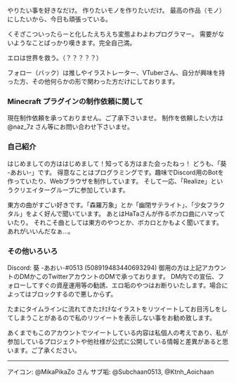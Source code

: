 やりたい事を好きなだけ。 作りたいモノを作りたいだけ。
最高の作品（モノ）にしたいから、今日も頑張っている。

くそざこついったらーと化したえちえち変態よわよわプログラマー。
需要がないようなことばっかり嘆きます。完全自己満。

エロは世界を救う。（？？？？？）

フォロー（バック）は推しやイラストレーター、VTuberさん、自分が興味を持った方、その他何らかの形で関わった方だけにしております。

### Minecraft プラグインの制作依頼に関して

現在制作依頼を承っておりません。ご了承下さいませ。
制作を依頼したい方は @naz_7z さん等にお問い合わせ下さいませ。

### 自己紹介

はじめましての方ははじめまして！知ってる方はまた会ったねっ！
どうも、「葵 -あおい-」です。
得意なことはプログラミングです。趣味でDiscord用のBotを作っていたり、Webブラウザを制作しています。
そして一応、「Realize」というクリエイターグループに参加しています。

東方の曲がすごい好きです。「森羅万象」とか「幽閉サテライト」、「少女フラクタル」をよく好んで聞いています。
あとはHaTaさんが作るボカロ曲にハマっていたり。
それこそ曲としては東方のやつとか、ボカロとかもよく聞いてます。
あれがいいんだなぁ…。

### その他いろいろ

Discord: 葵 -あおい-#0513 (508919483440693294)
御用の方は上記アカウントのDMかこのTwitterアカウントのDMで承っております。
DM内での宣伝、フォローしてすぐの資産運用等の勧誘、エロ垢のやつはお断りいたします。場合によってはブロックするので悪しからず。

たまにタイムラインに流れてきたｴﾁｴﾁなイラストをリツイートしてお目汚しをしてしまうことがあるので私のリツイートを表示しない事をお勧め致します。

あくまでもこのアカウントでツイートしている内容は私個人の考えであり、私が参加しているプロジェクトや他社様が公式に公開している情報と差異があると思います。ご了承ください。

---

アイコン: @MikaPikaZo さん
サブ垢: @Subchaan0513, @Ktnh_Aoichaan
